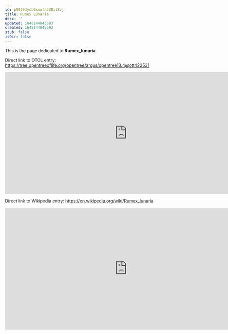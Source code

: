 ```yaml
---
id: p90t93ycb6xuofa338il8vj
title: Rumex Lunaria
desc: ''
updated: 1648144045593
created: 1648144045593
stub: false
isDir: false
---
```

This is the page dedicated to **Rumex_lunaria**


Direct link to OTOL entry: https://tree.opentreeoflife.org/opentree/argus/opentree13.4@ott422531



<html>
    <body>
    <iframe src="https://tree.opentreeoflife.org/opentree/argus/opentree13.4@ott422531"
    width="800" height="400" frameborder="0" allowfullscreen> </iframe>
    </body>
</html>
    


Direct link to Wikipedia entry: https://en.wikipedia.org/wiki/Rumex_lunaria



<html>
    <body>
    <iframe src="https://en.wikipedia.org/wiki/Rumex_lunaria"
    width="800" height="400" frameborder="0" allowfullscreen> </iframe>
    </body>
</html>
    
